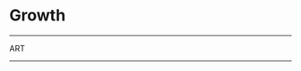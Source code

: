 # Growth

---

ART

---
<!--

Adventurers grow while they are in the Abyss...


After a Player connects a Seed Card to a World Branch or begins a new World Branch, players choose to do one of the following:

1. **Gain two Tier 1 Trait Cards**: Draw four Tier 1 Trait Cards and choose two to add to their deck. 
2. **Upgrade Trait Cards**: Remove two Trait Cards of the same tier from their deck. Draw two Trait Cards that are one tier higher than the removed cards. They Choose one to add to their deck. 
3. **Gain a Tier 1 Path or Ancestry Card**: Remove two Tier 1 Trait Cards from your deck. Choose a Ancestry Card or Path Card of the same tier to add to your deck.
4. **Gain a higher tier Path or Ancestry Card**: Remove two Ancestry Cards of the same tier, two Path Cards of the same tier, or one Path Card and one Ancestry Card of the same tier. Choose an Ancestry or Path Card, that is one tier higher than the removed cards, to add to your deck. The chosen card must be the same Path or Ancestry as one of the removed cards.

Whenever a Player chooses to a card to add to their deck, they cannot choose a card that is in another Player's deck. 

---

##### Navigation:

**Next:** [Decay](Decay)

**Back:** [Index](Index)

-->